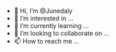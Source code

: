 - 👋 Hi, I’m @Junedaly
- 👀 I’m interested in ...
- 🌱 I’m currently learning ...
- 💞️ I’m looking to collaborate on ...
- 📫 How to reach me ...

<!---
Junedaly/Junedaly is a ✨ special ✨ repository because its `README.md` (this file) appears on your GitHub profile.
You can click the Preview link to take a look at your changes.
--->
